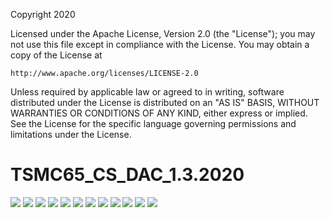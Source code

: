 Copyright 2020

Licensed under the Apache License, Version 2.0 (the "License");
you may not use this file except in compliance with the License.
You may obtain a copy of the License at

    http://www.apache.org/licenses/LICENSE-2.0

Unless required by applicable law or agreed to in writing, software
distributed under the License is distributed on an "AS IS" BASIS,
WITHOUT WARRANTIES OR CONDITIONS OF ANY KIND, either express or implied.
See the License for the specific language governing permissions and
limitations under the License.

# TSMC65_CS_DAC_1.3.2020

<img src="documentation/images/CS_DAC_AMPSE_Page_01.png">
<img src="documentation/images/CS_DAC_AMPSE_Page_02.png">
<img src="documentation/images/CS_DAC_AMPSE_Page_03.png">
<img src="documentation/images/CS_DAC_AMPSE_Page_04.png">
<img src="documentation/images/CS_DAC_AMPSE_Page_05.png">
<img src="documentation/images/CS_DAC_AMPSE_Page_06.png">
<img src="documentation/images/CS_DAC_AMPSE_Page_07.png">
<img src="documentation/images/CS_DAC_AMPSE_Page_08.png">
<img src="documentation/images/CS_DAC_AMPSE_Page_09.png">
<img src="documentation/images/CS_DAC_AMPSE_Page_10.png">
<img src="documentation/images/CS_DAC_AMPSE_Page_11.png">
<img src="documentation/images/CS_DAC_AMPSE_Page_12.png">
